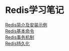 # Redis学习笔记

[Redis简介及安装示例](./installation.md)  
[Redis基本命令](./command.md)  
[Redis事务机制](./transaction.md)  
[Redis持久化](./persistence.md)  
